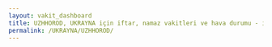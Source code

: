```yaml
---
layout: vakit_dashboard
title: UZHHOROD, UKRAYNA için iftar, namaz vakitleri ve hava durumu - ilçe/eyalet seç
permalink: /UKRAYNA/UZHHOROD/
---
```


<script type="text/javascript">
  var GLOBAL_COUNTRY = 'UKRAYNA';
  var GLOBAL_CITY = 'UZHHOROD';
  var GLOBAL_STATE = '';
  var lat = 72;
  var lon = 21;
</script>
